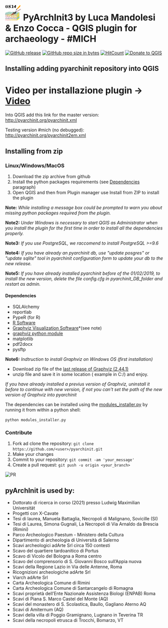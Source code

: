 # ![](icon.png) PyArchInit3 by Luca Mandolesi & Enzo Cocca - QGIS plugin for archaeology - #MICH
[![GitHub release](https://img.shields.io/github/release/pyarchinit/pyarchinit.svg?style=flat-square)](https://github.com/pyarchinit/pyarchinit)
[![GitHub repo size in bytes](https://img.shields.io/github/repo-size/pyarchinit/pyarchinit.svg?style=flat-square)](https://github.com/pyarchinit/pyarchinit)
[![HitCount](http://hits.dwyl.io/pyarchinit/pyarchinit.svg)](http://hits.dwyl.io/pyarchinit/pyarchinit)
[![Donate to QGIS](https://img.shields.io/badge/donate%20to-QGIS-green.svg?style=flat-square)](http://qgis.org/en/site/getinvolved/donations.html)

## Installing adding pyarchinit repository into QGIS

# Video per installazione plugin -> [Video](https://www.adarteinfo.it/archivio/pyarchinit-download/install.gif)

Into QGIS add this link for the master version:
http://pyarchinit.org/pyarchinit.xml

Testing version #mich (no debugged):
http://pyarchinit.org/pyarchinit2em.xml


## Installing from zip

### Linux/Windows/MacOS
1. Download the zip archive from github
2. Install the python packages requirements (see [Dependencies](#dependencies) paragraph)
3. Open QGIS and then from Plugin manager use Install from ZIP to install the plugin

**Note:** _While installing a message box could be prompted to warn you about missing python packages required from the plugin._

**Note2:** _Under Windows is necessary to start QGIS as Administrator when you install the plugin for the first time in order to install all the dependencies properly._

**Note3:** _If you use PostgreSQL, we raccomend to install PostgreSQL >=9.6_

**Note4:** _If you have already an pyarchinit db, use "update posgres" or "update sqlite" tool in pyarchinit configuration  form to update  your db to the new release._

**Note5:** _If you have already installed pyarchinit before of the 01/02/2019, to install the new version, delete the file config.cfg in pyarchinit_DB_folder and restart as admin._

#### Dependencies
* SQLAlchemy
* reportlab
* PypeR (for R)
* [R Software](https://www.r-project.org/)
* [Graphviz Visualization Software](https://www.graphviz.org/)*(see note)
* [graphviz python module](https://github.com/xflr6/graphviz)
* matplotlib
* pdf2docx
* pysftp

**Note6:** _Indtruction to install Graphviz on Windows OS (first installation)_
- Download zip file of the [last release of Graphviz (2.44.1)](https://www2.graphviz.org/Packages/stable/windows/10/msbuild/Release/Win32/graphviz-2.44.1-win32.zip)
- unzip file and save it in some location ( example in C:/) and enjoy.

_If you have already installed a previus version of Graphviz, uninstall it before to continue with new version, if not you can't set the path of the new version of Graphviz into pyarchinit_

The dependencies can be installed using the [modules_installer.py](/scripts/modules_installer.py) by running it from within a python shell:

```python modules_installer.py```

### Contribute
1. Fork ad clone the repository: ```git clone https://github.com/<user>/pyarchinit.git```
2. Make your changes
3. Commit to your repository: ```git commit -am 'your_message'```
4. Create a pull request: ```git push -u origin <your_branch>```

![PR](https://services.github.com/on-demand/images/gifs/github-cli/push-and-pull.gif)

## pyArchInit is used by:

* Dottorato di ricerca in corso (2021) presso Ludwig Maximilian Universität
* Progetti con X-Cavate
* Tesi di laurea, Manuela Battaglia, Necropoli di Malignano, Sovicille (SI)
* Tesi di Laurea, Simona Gugnali, La Necropoli di Via Arnaldo da Brescia (Rimini)
* Parco Archeologico Paestum - Ministero della Cultura
* Dipartimento di archeologia di Università di Salerno
* Scavi archeologici adArte Srl circa 150 contesti
* Scavo del quartiere tardoanitico di Portus
* Scavo di Vicolo del Bologna a Roma centro
* Scavo del comprensorio di S. Giovanni Bosco sull’Appia nuova
* Scavi della Regione Lazio in Via delle Antenne, Roma
* Ricognizioni archeologiche adArte Srl 
* Viarch adArte Srl
* Carta Archeologica Comune di Rimini
* Carta Archeologica Comune di Santarcangelo di Romagna
* Scavi proprietà dell’Ente Nazionale Assistenza Biologi (ENPAB) Roma
* Scavi di Piana S. Marco Castel del Monte (AQ)
* Scavi del monastero di S. Scolastica, Baullo, Gagliano Aterno AQ
* Scavi di Amiternum (AQ)
* Scavi della villa di Poggio Gramignano, Lugnano in Teverina TR
* Scavi della necropoli etrusca di Trocchi, Bomarzo, VT
